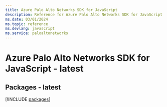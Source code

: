 ```yaml
---
title: Azure Palo Alto Networks SDK for JavaScript
description: Reference for Azure Palo Alto Networks SDK for JavaScript
ms.date: 03/01/2024
ms.topic: reference
ms.devlang: javascript
ms.service: paloaltonetworks
---
```

# Azure Palo Alto Networks SDK for JavaScript - latest
## Packages - latest
[!INCLUDE [packages](palo-alto-networks-index.md)]